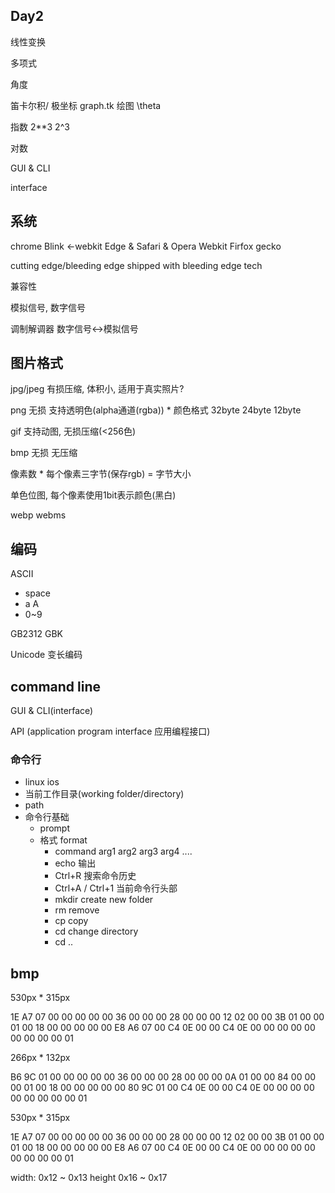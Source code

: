 ## Day2

线性变换

多项式

角度

笛卡尔积/
极坐标
graph.tk 绘图 \theta

指数 2**3 2^3

对数

GUI & CLI

interface

## 系统

chrome Blink <-webkit
Edge & Safari & Opera Webkit
Firfox gecko

cutting edge/bleeding edge
shipped with bleeding edge tech

兼容性

模拟信号, 数字信号

调制解调器 数字信号<->模拟信号

## 图片格式

jpg/jpeg 有损压缩, 体积小, 适用于真实照片?

png 无损 支持透明色(alpha通道(rgba))
    * 颜色格式 32byte 24byte 12byte 

gif 支持动图, 无损压缩(<256色)

bmp 无损 无压缩

像素数 * 每个像素三字节(保存rgb) = 字节大小

单色位图, 每个像素使用1bit表示颜色(黑白)

webp webms

## 编码

ASCII
* space
* a A
* 0~9

GB2312 GBK

Unicode 变长编码

## command line

GUI & CLI(interface)

API (application program interface 应用编程接口)

### 命令行

* linux ios
* 当前工作目录(working folder/directory)
* path
* 命令行基础
  * prompt
  * 格式 format
    * command arg1 arg2 arg3 arg4 ....
    * echo 输出
    * Ctrl+R 搜索命令历史
    * Ctrl+A / Ctrl+1 当前命令行头部
    * mkdir create new folder
    * rm remove
    * cp copy
    * cd change directory
    * cd ..

## bmp 

530px * 315px

1E A7 07 00 00 00 00 00 36 00 00 00 28 00 00 00 12 02 00 00 3B 01 00 00 01 00 18 00 00 00 00 00 E8 A6 07 00 C4 0E 00 00 C4 0E 00 00 00 00 00 00 00 00 00 01

266px * 132px

B6 9C 01 00 00 00 00 00 36 00 00 00 28 00 00 00 0A 01 00 00 84 00 00 00 01 00 18 00 00 00 00 00 80 9C 01 00 C4 0E 00 00 C4 0E 00 00 00 00 00 00 00 00 00 01

530px * 315px

1E A7 07 00 00 00 00 00 36 00 00 00 28 00 00 00 12 02 00 00 3B 01 00 00 01 00 18 00 00 00 00 00 E8 A6 07 00 C4 0E 00 00 C4 0E 00 00 00 00 00 00 00 00 00 01

width: 0x12 ~ 0x13
height 0x16 ~ 0x17